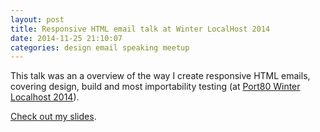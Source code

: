 ```yaml
---
layout: post
title: Responsive HTML email talk at Winter LocalHost 2014
date: 2014-11-25 21:10:07
categories: design email speaking meetup
---
```


This talk was an a overview of the way I create responsive HTML emails, covering design, build and most importability testing (at [Port80 Winter Localhost 2014][1]).

<!--more-->

[Check out my slides][2].

 [1]: http://port80events.co.uk/event/winter-localhost-2014/ "Winter LocalHost web page"
 [2]: https://www.slideshare.net/benjystanton/responsive-html-email "My slides on SlideShare"
